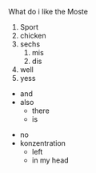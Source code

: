 What do i like the Moste
1. Sport
2. chicken
3. sechs
   1. mis
   2. dis
4. well
5. yess
- and
- also 
  - there
  - is
* no 
* konzentration
  * left
  * in my head
